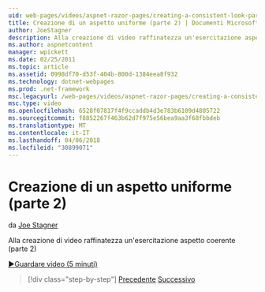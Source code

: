 ```yaml
---
uid: web-pages/videos/aspnet-razor-pages/creating-a-consistent-look-part-2
title: Creazione di un aspetto uniforme (parte 2) | Documenti Microsoft
author: JoeStagner
description: Alla creazione di video raffinatezza un'esercitazione aspetto coerente (parte 2)
ms.author: aspnetcontent
manager: wpickett
ms.date: 02/25/2011
ms.topic: article
ms.assetid: 0998df70-d53f-404b-800d-1384eea8f932
ms.technology: dotnet-webpages
ms.prod: .net-framework
msc.legacyurl: /web-pages/videos/aspnet-razor-pages/creating-a-consistent-look-part-2
msc.type: video
ms.openlocfilehash: 6528f07817f4f9ccaddb4d3e783b6109d4805722
ms.sourcegitcommit: f8852267f463b62d7f975e56bea9aa3f68fbbdeb
ms.translationtype: MT
ms.contentlocale: it-IT
ms.lasthandoff: 04/06/2018
ms.locfileid: "30899071"
---
```

<a name="creating-a-consistent-look-part-2"></a>Creazione di un aspetto uniforme (parte 2)
====================
da [Joe Stagner](https://github.com/JoeStagner)

Alla creazione di video raffinatezza un'esercitazione aspetto coerente (parte 2)

[&#9654;Guardare video (5 minuti)](https://channel9.msdn.com/Blogs/ASP-NET-Site-Videos/creating-a-consistent-look-part-2)

> [!div class="step-by-step"]
> [Precedente](creating-a-consistent-look-part-1.md)
> [Successivo](working-with-forms-part-1.md)
